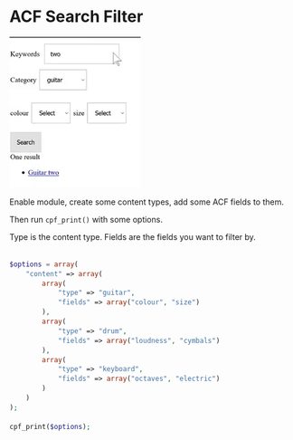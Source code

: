 # ACF Search Filter

![Alt text](/acf.gif?raw=true "Optional Title")

Enable module, create some content types, add some ACF fields to them.

Then run `cpf_print()` with some options.

Type is the content type. Fields are the fields you want to filter by.

```PHP

$options = array(
    "content" => array(
        array(
            "type" => "guitar",
            "fields" => array("colour", "size")
        ),
        array(
            "type" => "drum",
            "fields" => array("loudness", "cymbals")
        ),
        array(
            "type" => "keyboard",
            "fields" => array("octaves", "electric")
        )
    )
);

cpf_print($options);

```
